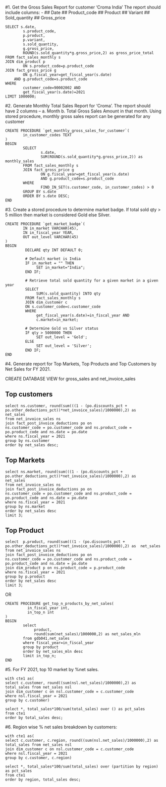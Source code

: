 #1.	Get the Gross Sales Report for customer ‘Croma India’ The report should include columns: - 
	## Date
	## Product_code
	## Product
	## Variant
	## Sold_quantity
	## Gross_price


	SELECT s.date, 
            s.product_code, 
            p.product, 
            p.variant, 
            s.sold_quantity, 
            g.gross_price,
            ROUND(s.sold_quantity*g.gross_price,2) as gross_price_total
	FROM fact_sales_monthly s
	JOIN dim_product p
            ON s.product_code=p.product_code
	JOIN fact_gross_price g
            ON g.fiscal_year=get_fiscal_year(s.date)
    	AND g.product_code=s.product_code
	WHERE 
    	    customer_code=90002002 AND 
            get_fiscal_year(s.date)=2021     
	LIMIT 1000000;






#2.	Generate Monthly Total Sales Report for ‘Croma’. The report should have 2 columns – 
a.	Month
b.	Total Gross Sales Amount in that month.
Using stored procedure, monthly gross sales report can be generated for any customer	

	CREATE PROCEDURE `get_monthly_gross_sales_for_customer`(
        	in_customer_codes TEXT
	)
	BEGIN
        	SELECT 
                    s.date, 
                    SUM(ROUND(s.sold_quantity*g.gross_price,2)) as monthly_sales
        	FROM fact_sales_monthly s
        	JOIN fact_gross_price g
               	    ON g.fiscal_year=get_fiscal_year(s.date)
                    AND g.product_code=s.product_code
        	WHERE 
                    FIND_IN_SET(s.customer_code, in_customer_codes) > 0
        	GROUP BY s.date
        	ORDER BY s.date DESC;
	END



#3.	Create a stored procedure to determine market badge. If total sold qty > 5 million then market is considered Gold else Silver.

	CREATE PROCEDURE `get_market_badge`(
        	IN in_market VARCHAR(45),
        	IN in_fiscal_year YEAR,
        	OUT out_level VARCHAR(45)
	)
	BEGIN
             DECLARE qty INT DEFAULT 0;
    
    	     # Default market is India
    	     IF in_market = "" THEN
                  SET in_market="India";
             END IF;
    
    	     # Retrieve total sold quantity for a given market in a given year
             SELECT 
                  SUM(s.sold_quantity) INTO qty
             FROM fact_sales_monthly s
             JOIN dim_customer c
             ON s.customer_code=c.customer_code
             WHERE 
                  get_fiscal_year(s.date)=in_fiscal_year AND
                  c.market=in_market;
        
             # Determine Gold vs Silver status
             IF qty > 5000000 THEN
                  SET out_level = 'Gold';
             ELSE
                  SET out_level = 'Silver';
             END IF;
	END



#4.	Generate report for Top Markets, Top Products and Top Customers by Net Sales for FY 2021.


CREATE DATABASE VIEW for gross_sales and net_invoice_sales

## Top customers
	select ns.customer, round(sum(((1 - (po.discounts_pct + po.other_deductions_pct))*net_invoice_sales)/1000000),2) as 	net_sales
	from net_invoice_sales ns
	join fact_post_invoice_deductions po on
	ns.customer_code = po.customer_code and ns.product_code = po.product_code and ns.date = po.date 
	where ns.fiscal_year = 2021
	group by ns.customer
	order by net_sales desc;


## Top Markets
	select ns.market, round(sum(((1 - (po.discounts_pct + po.other_deductions_pct))*net_invoice_sales)/1000000),2) as 	net_sales
	from net_invoice_sales ns
	join fact_post_invoice_deductions po on
	ns.customer_code = po.customer_code and ns.product_code = po.product_code and ns.date = po.date 
	where ns.fiscal_year = 2021
	group by ns.market
	order by net_sales desc
	limit 3;

## Top Product
	select  p.product, round(sum(((1 - (po.discounts_pct + po.other_deductions_pct))*net_invoice_sales)/1000000),2) as 	net_sales
	from net_invoice_sales ns
	join fact_post_invoice_deductions po on
	ns.customer_code = po.customer_code and ns.product_code = po.product_code and ns.date = po.date
	join dim_product p on ns.product_code = p.product_code 
	where ns.fiscal_year = 2021
	group by p.product
	order by net_sales desc
	limit 3;


OR  

	CREATE PROCEDURE get_top_n_products_by_net_sales(
              in_fiscal_year int,
              in_top_n int
	)
	BEGIN
            select
                 product,
                 round(sum(net_sales)/1000000,2) as net_sales_mln
            from gdb041.net_sales
            where fiscal_year=in_fiscal_year
            group by product
            order by net_sales_mln desc
            limit in_top_n;
	END




#5.    For FY 2021, top 10 market by %net sales. 

	with cte1 as(
	select c.customer, round((sum(nsl.net_sales)/1000000),2) as total_sales from net_sales nsl
	join dim_customer c on nsl.customer_code = c.customer_code  
	where nsl.fiscal_year = 2021
	group by c.customer)

	select *, total_sales*100/sum(total_sales) over () as pct_sales
	from cte1
	order by total_sales desc;



#6.    Region wise % net sales breakdown by customers:

	with cte1 as(
	select c.customer, c.region, round((sum(nsl.net_sales)/1000000),2) as total_sales from net_sales nsl
	join dim_customer c on nsl.customer_code = c.customer_code  
	where nsl.fiscal_year = 2021
	group by c.customer, c.region)

	select *, total_sales*100/sum(total_sales) over (partition by region) as pct_sales
	from cte1
	order by region, total_sales desc;


